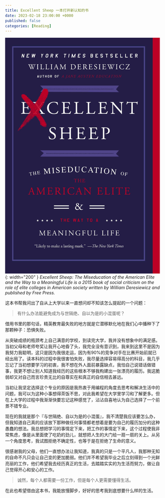 ```yaml
---
title: Excellent Sheep 一本打开新认知的书
date: 2023-02-18 23:00:00 +0000
published: false
categories: [Reading]
---
```


![input image](/assets/img/resources/excellent-sheep.jpg){: width="200" }
_Excellent Sheep: The Miseducation of the American Elite and the Way to a Meaningful Life is a 2015 book of social criticism on the role of elite colleges in American society written by William Deresiewicz and published by Free Press._

这本书帮我问出了自从上大学以来一直想问却不知该怎么提起的一个问题：

> 有什么办法能避免成为与世隔绝、自以为是的小混蛋呢？

借用书里的那句话，精英教育最失败的地方就是它潜移默化地在我们心中播种下了那颗种子：恐惧失败。

从突破成绩的瓶颈考上自己满意的学校，到读完大学，我并没有想象中的满足感。当初父母和老师夸奖让我开心地昏了头，我完全没有意识到，我来到这里不是因为我努力我聪明，这只是因为我很走运，因为有90%的竞争对手在比赛开始前就已经出局了。读本科的过程中我很害怕失败，我尽量选择容易得高分的科目，我几乎忘记了当初想要学习的初衷，我不想在外人面前暴露缺点，我怕自己说错话做错事，我更不想让别人知道我经历的这些根本不够我构建出一张漂亮的履历。我这脆弱却又对自己而言珍贵无比的自尊实在和真正的自信相去甚远。

当初让我坚定选择这个专业的原因是我热衷于用编程的角度去思考和解决生活中的问题，我可以为这种小事想得茶饭不思，对此我希望在大学里学习和了解更多。但在上大学的过程中我渐渐快要忘记这种感觉了，沾沾自喜地认为自己选择了一个前景不错专业。

现在的我就是那个『与世隔绝、自以为是的小混蛋』，我不清楚我应该要怎么办，但我知道自己真的应该放下那种做任何事情都老想着是要为自己的履历加分的这种愚蠢的想法。我总想把学习的事情定下来，把工作的事情定下来，这个过程使我非常焦虑，像是从里面使了吃奶的劲儿，就想把人生的大门给一扇一扇的关上。从另一个角度思考，我试图拒绝不确定性，也等于是在拒绝了生命的意义。

很感谢我的父母，他们一直想办法让我知道，我真的只是一个平凡人，我那种无知的自命不凡只会让自己变的更加脆弱。他们并不希望我毕业之后立刻得到一个光鲜亮丽的工作，他们希望我去经历真正的生活，去踏踏实实的为生活而努力，做让自己觉得开心和安心的工作。

> 诚然，每个人都需要一份工作，但是每个人更需要懂得生活。

在此也希望借由这本书，我能放慢脚步，好好的思考我到底想要什么样的生活。
